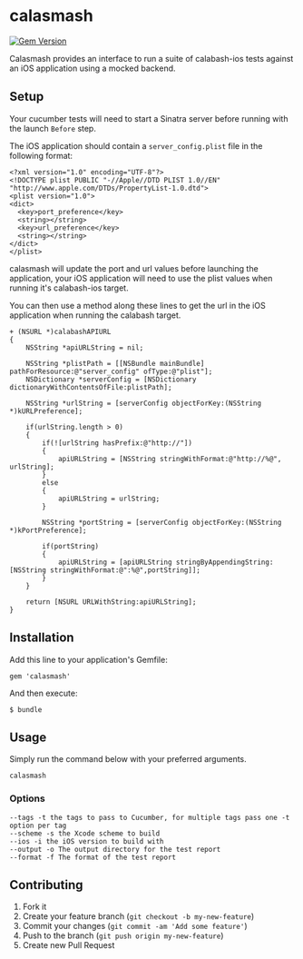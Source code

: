 calasmash
=========

[![Gem Version](https://badge.fury.io/rb/calasmash.png)](http://badge.fury.io/rb/calasmash)

Calasmash provides an interface to run a suite of calabash-ios tests against an iOS application using a mocked backend.

## Setup 

Your cucumber tests will need to start a Sinatra server before running with the launch `Before` step.

The iOS application should contain a `server_config.plist` file in the following format:

    <?xml version="1.0" encoding="UTF-8"?>
    <!DOCTYPE plist PUBLIC "-//Apple//DTD PLIST 1.0//EN" "http://www.apple.com/DTDs/PropertyList-1.0.dtd">
    <plist version="1.0">
    <dict>
      <key>port_preference</key>
      <string></string>
      <key>url_preference</key>
      <string></string>
    </dict>
    </plist>

calasmash will update the port and url values before launching the application, your iOS application will need to use the plist values when running it's calabash-ios target.

You can then use a method along these lines to get the url in the iOS application when running the calabash target.

    + (NSURL *)calabashAPIURL
    {
        NSString *apiURLString = nil;
        
        NSString *plistPath = [[NSBundle mainBundle] pathForResource:@"server_config" ofType:@"plist"];
        NSDictionary *serverConfig = [NSDictionary dictionaryWithContentsOfFile:plistPath];
        
        NSString *urlString = [serverConfig objectForKey:(NSString *)kURLPreference];
        
        if(urlString.length > 0)
        {
            if(![urlString hasPrefix:@"http://"])
            {
                apiURLString = [NSString stringWithFormat:@"http://%@", urlString];
            }
            else
            {
                apiURLString = urlString;
            }
            
            NSString *portString = [serverConfig objectForKey:(NSString *)kPortPreference];
            
            if(portString)
            {
                apiURLString = [apiURLString stringByAppendingString:[NSString stringWithFormat:@":%@",portString]];
            }
        }
        
        return [NSURL URLWithString:apiURLString];
    }

## Installation

Add this line to your application's Gemfile:

    gem 'calasmash'

And then execute:

    $ bundle

## Usage

Simply run the command below with your preferred arguments.

    calasmash

### Options

    --tags -t the tags to pass to Cucumber, for multiple tags pass one -t option per tag
    --scheme -s the Xcode scheme to build
    --ios -i the iOS version to build with
    --output -o The output directory for the test report
    --format -f The format of the test report

## Contributing

1. Fork it
2. Create your feature branch (`git checkout -b my-new-feature`)
3. Commit your changes (`git commit -am 'Add some feature'`)
4. Push to the branch (`git push origin my-new-feature`)
5. Create new Pull Request
